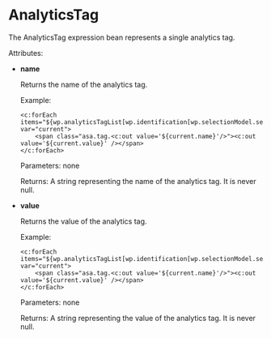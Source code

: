 # AnalyticsTag 

The AnalyticsTag expression bean represents a single analytics tag.

Attributes:

-   **name**

    Returns the name of the analytics tag.

    Example:

    ```
    <c:forEach items="${wp.analyticsTagList[wp.identification[wp.selectionModel.selected]]}" var="current">
        <span class="asa.tag.<c:out value='${current.name}'/>"><c:out value='${current.value}' /></span> 
    </c:forEach>
    ```

    Parameters: none

    Returns: A string representing the name of the analytics tag. It is never null.

-   **value**

    Returns the value of the analytics tag.

    Example:

    ```
    <c:forEach items="${wp.analyticsTagList[wp.identification[wp.selectionModel.selected]]}" var="current">
        <span class="asa.tag.<c:out value='${current.name}'/>"><c:out value='${current.value}' /></span> 
    </c:forEach>
    ```

    Parameters: none

    Returns: A string representing the value of the analytics tag. It is never null.


